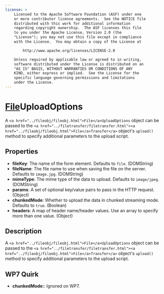 ```yaml
---
license: >
    Licensed to the Apache Software Foundation (ASF) under one
    or more contributor license agreements.  See the NOTICE file
    distributed with this work for additional information
    regarding copyright ownership.  The ASF licenses this file
    to you under the Apache License, Version 2.0 (the
    "License"); you may not use this file except in compliance
    with the License.  You may obtain a copy of the License at

        http://www.apache.org/licenses/LICENSE-2.0

    Unless required by applicable law or agreed to in writing,
    software distributed under the License is distributed on an
    "AS IS" BASIS, WITHOUT WARRANTIES OR CONDITIONS OF ANY
    KIND, either express or implied.  See the License for the
    specific language governing permissions and limitations
    under the License.
---
```


<a href="../fileobj/fileobj.html">File</a>UploadOptions
========

A `<a href="../fileobj/fileobj.html">File</a>UploadOptions` object can be passed to the `<a href="../filetransfer/filetransfer.html"><a href="../fileobj/fileobj.html">File</a>Transfer</a>`
object's `upload()` method to specify additional parameters to the
upload script.

Properties
----------

- __fileKey__: The name of the form element.  Defaults to `file`. (DOMString)
- __fileName__: The file name to use when saving the file on the server.  Defaults to `image.jpg`. (DOMString)
- __mimeType__: The mime type of the data to upload.  Defaults to `image/jpeg`. (DOMString)
- __params__: A set of optional key/value pairs to pass in the HTTP request. (Object)
- __chunkedMode__: Whether to upload the data in chunked streaming mode. Defaults to `true`. (Boolean)
- __headers__: A map of header name/header values. Use an array to specify more than one value. (Object)

Description
-----------

A `<a href="../fileobj/fileobj.html">File</a>UploadOptions` object can be passed to the `<a href="../filetransfer/filetransfer.html"><a href="../fileobj/fileobj.html">File</a>Transfer</a>`
object's `upload()` method to specify additional parameters to the
upload script.

WP7 Quirk
---------

- __chunkedMode:__: Ignored on WP7.
